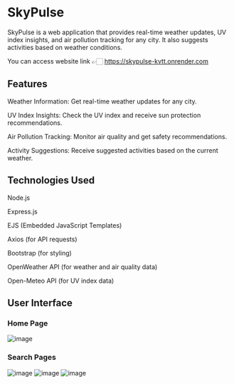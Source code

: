 # SkyPulse

SkyPulse is a web application that provides real-time weather updates, UV index insights, and air pollution tracking for any city. It also suggests activities based on weather conditions.

You can access website link 👉🏻 https://skypulse-kvtt.onrender.com

## Features

Weather Information: Get real-time weather updates for any city.

UV Index Insights: Check the UV index and receive sun protection recommendations.

Air Pollution Tracking: Monitor air quality and get safety recommendations.

Activity Suggestions: Receive suggested activities based on the current weather.

## Technologies Used

Node.js

Express.js

EJS (Embedded JavaScript Templates)

Axios (for API requests)

Bootstrap (for styling)

OpenWeather API (for weather and air quality data)

Open-Meteo API (for UV index data)

## User Interface
### Home Page
![image](https://github.com/user-attachments/assets/80a4306c-1b3a-45bc-9ddb-4135a8253975)

### Search Pages
![image](https://github.com/user-attachments/assets/d6bf513c-2c4f-4feb-aebf-696792504255)
![image](https://github.com/user-attachments/assets/2a37e9fd-4a39-4b8f-9f74-a09af8e67ccd)
![image](https://github.com/user-attachments/assets/59348a4e-07e0-4d97-a175-0972d4000677)















